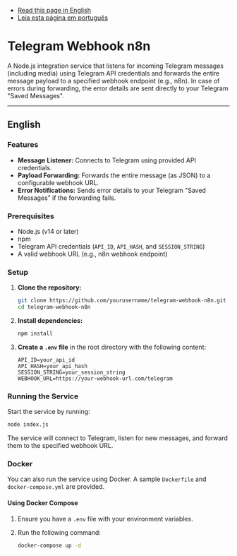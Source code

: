 - [Read this page in English](https://github.com/isaacgalmeida/telegram-webhook-n8n/blob/main/README.md)
- [Leia esta página em português](https://github.com/isaacgalmeida/telegram-webhook-n8n/blob/main/README-pt.md)

# Telegram Webhook n8n

A Node.js integration service that listens for incoming Telegram messages (including media) using Telegram API credentials and forwards the entire message payload to a specified webhook endpoint (e.g., n8n). In case of errors during forwarding, the error details are sent directly to your Telegram "Saved Messages".

---

## English

### Features

- **Message Listener:** Connects to Telegram using provided API credentials.
- **Payload Forwarding:** Forwards the entire message (as JSON) to a configurable webhook URL.
- **Error Notifications:** Sends error details to your Telegram "Saved Messages" if the forwarding fails.

### Prerequisites

- Node.js (v14 or later)
- npm
- Telegram API credentials (`API_ID`, `API_HASH`, and `SESSION_STRING`)
- A valid webhook URL (e.g., n8n webhook endpoint)

### Setup

1. **Clone the repository:**

   ```bash
   git clone https://github.com/yourusername/telegram-webhook-n8n.git
   cd telegram-webhook-n8n
   ```

2. **Install dependencies:**

   ```bash
   npm install
   ```

3. **Create a `.env` file** in the root directory with the following content:

   ```env
   API_ID=your_api_id
   API_HASH=your_api_hash
   SESSION_STRING=your_session_string
   WEBHOOK_URL=https://your-webhook-url.com/telegram
   ```

### Running the Service

Start the service by running:

```bash
node index.js
```

The service will connect to Telegram, listen for new messages, and forward them to the specified webhook URL.

### Docker

You can also run the service using Docker. A sample `Dockerfile` and `docker-compose.yml` are provided.

#### Using Docker Compose

1. Ensure you have a `.env` file with your environment variables.
2. Run the following command:

   ```bash
   docker-compose up -d
   ```
